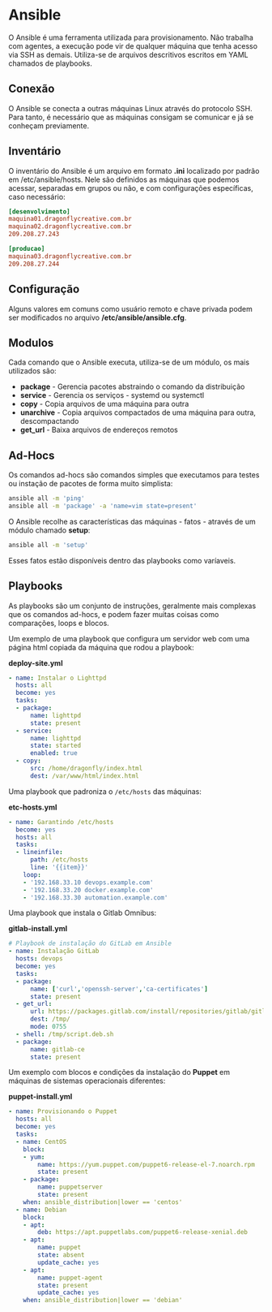 
# Ansible

O Ansible é uma ferramenta utilizada para provisionamento. Não trabalha com agentes, a execução pode vir de qualquer máquina que tenha acesso via SSH as demais. 
Utiliza-se de arquivos descritivos escritos em YAML chamados de playbooks.

## Conexão

O Ansible se conecta a outras máquinas Linux através do protocolo SSH. Para tanto, é necessário que as máquinas consigam se comunicar e já se conheçam previamente.

## Inventário

O inventário do Ansible é um arquivo em formato **.ini** localizado por padrão em /etc/ansible/hosts. Nele são definidos as máquinas que podemos acessar, separadas em grupos ou não, e com configurações específicas, caso necessário:

```ini
[desenvolvimento]
maquina01.dragonflycreative.com.br
maquina02.dragonflycreative.com.br
209.208.27.243

[producao]
maquina03.dragonflycreative.com.br
209.208.27.244
```

## Configuração

Alguns valores em comuns como usuário remoto e chave privada podem ser modificados no arquivo **/etc/ansible/ansible.cfg**.

## Modulos

Cada comando que o Ansible executa, utiliza-se de um módulo, os mais utilizados são:

-   **package** - Gerencia pacotes abstraindo o comando da distribuição
-   **service** - Gerencia os serviços - systemd ou systemctl
-   **copy** - Copia arquivos de uma máquina para outra
-   **unarchive** - Copia arquivos compactados de uma máquina para outra, descompactando
-   **get_url** - Baixa arquivos de endereços remotos

## Ad-Hocs

Os comandos ad-hocs são comandos simples que executamos para testes ou instação de pacotes de forma muito simplista:

```bash
ansible all -m 'ping'
ansible all -m 'package' -a 'name=vim state=present'
```

O Ansible recolhe as características das máquinas - fatos - através de um módulo chamado **setup**:

```bash
ansible all -m 'setup'
```

Esses fatos estão disponíveis dentro das playbooks como varíaveis.

## Playbooks

As playbooks são um conjunto de instruções, geralmente mais complexas que os comandos ad-hocs, e podem fazer muitas coisas como comparações, loops e blocos.

Um exemplo de uma playbook que configura um servidor web com uma página html copiada da máquina que rodou a playbook:

**deploy-site.yml**

```yml
- name: Instalar o Lighttpd
  hosts: all
  become: yes
  tasks:
  - package:
      name: lighttpd
      state: present
  - service:
      name: lighttpd
      state: started
      enabled: true
  - copy:
      src: /home/dragonfly/index.html
      dest: /var/www/html/index.html
```

Uma playbook que padroniza o `/etc/hosts` das máquinas:

**etc-hosts.yml**

```yml
- name: Garantindo /etc/hosts
  become: yes
  hosts: all
  tasks:
  - lineinfile:
      path: /etc/hosts
      line: '{{item}}'
    loop:
    - '192.168.33.10 devops.example.com'
    - '192.168.33.20 docker.example.com'
    - '192.168.33.30 automation.example.com'
```

Uma playbook que instala o Gitlab Omnibus:

**gitlab-install.yml**

```yml
# Playbook de instalação do GitLab em Ansible
- name: Instalação GitLab
  hosts: devops
  become: yes
  tasks:
  - package:
      name: ['curl','openssh-server','ca-certificates']
      state: present
  - get_url:
      url: https://packages.gitlab.com/install/repositories/gitlab/gitlab-ce/script.deb.sh
      dest: /tmp/
      mode: 0755
  - shell: /tmp/script.deb.sh
  - package:
      name: gitlab-ce
      state: present
```

Um exemplo com blocos e condições da instalação do **Puppet** em máquinas de sistemas operacionais diferentes:

**puppet-install.yml**

```yml
- name: Provisionando o Puppet
  hosts: all
  become: yes
  tasks:
  - name: CentOS
    block:
    - yum:
        name: https://yum.puppet.com/puppet6-release-el-7.noarch.rpm
        state: present
    - package:
        name: puppetserver
        state: present
    when: ansible_distribution|lower == 'centos'
  - name: Debian
    block:
    - apt:
        deb: https://apt.puppetlabs.com/puppet6-release-xenial.deb
    - apt:
        name: puppet
        state: absent
        update_cache: yes
    - apt:
        name: puppet-agent
        state: present
        update_cache: yes
    when: ansible_distribution|lower == 'debian'
```
